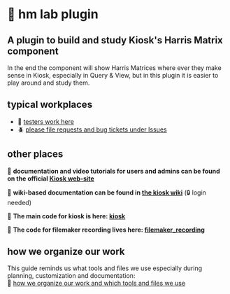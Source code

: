 # **🧩** hm lab plugin
 
## A plugin to build and study Kiosk's Harris Matrix component

In the end the component will show Harris Matrices where ever they make sense in Kiosk, especially in Query & View, but in this plugin it is easier to play around and study them.

## typical workplaces
- 🧪 [testers work here](https://github.com/arch-kiosk/arch-kiosk-office/projects/25)
- 🪲 [please file requests and bug tickets under Issues](https://github.com/arch-kiosk/arch-kiosk-office/issues)

## other places

📗 **documentation and video tutorials for users and admins can be found on the official [Kiosk web-site](https://sites.brown.edu/kiosk)**

📕 **wiki-based documentation can be found in [the kiosk wiki](https://wiki.arch-kiosk.brown.edu/urapdev/doku.php?id=start)**  (🔒 login needed)

💾 **The main code for kiosk is here: [kiosk](https://github.com/arch-kiosk/kiosk)**  

🧨 **The code for filemaker recording lives here: [filemaker_recording](https://github.com/arch-kiosk/filemaker-recording)**  

## how we organize our work
This guide reminds us what tools and files we use especially during planning, customization and documentation:  
📐 [how we organize our work and which tools and files we use](https://github.com/arch-kiosk/.github/blob/main/how_we_work.md)

